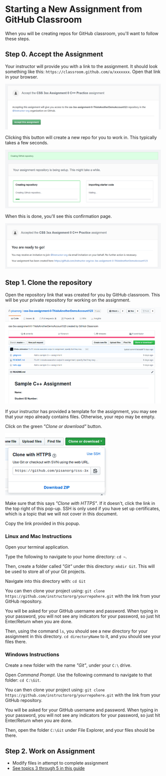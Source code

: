 # Starting a New Assignment from GitHub Classroom

When you will be creating repos for GitHub classroom, you'll want to follow these steps.

## Step 0. Accept the Assignment

Your instructor will provide you with a link to the assignment. It should look
something like this: `https://classroom.github.com/a/xxxxxxx`. Open that link
in your browser.

![accept the assignment](img/authorize-github-classroom-3.PNG)

Clicking this button will create a new repo for you to work in.
This typically takes a few seconds.

![clone assignment](img/authorize-github-classroom-4.PNG)

When this is done, you'll see this confirmation page.

![clone confirmation](img/authorize-github-classroom-5.PNG)

## Step 1. Clone the repository

Open the repository link that was created for you by GitHub classroom.
This will be your private repository for working on the assignment.

![new cloned assignment screenshot](img/new-cloned-assignment.png)

If your instructor has provided a template for the assignment, you may see
that your repo already contains files. Otherwise, your repo may be empty.

Click on the green _"Clone or download"_ button.

![clone or download button](img/clone-button.png)

Make sure that this says _"Clone with HTTPS"_. If it doesn't, click the link in the top right of this pop-up.
SSH is only used if you have set up certificates, which is a topic that we will not cover in this document.

Copy the link provided in this popup.

### Linux and Mac Instructions

Open your terminal application.

Type the following to navigate to your home directory: `cd ~`.

Then, create a folder called _"Git"_ under this directory: `mkdir Git`.
This will be used to store all of your Git projects.

Navigate into this directory with: `cd Git`

You can then clone your project using: `git clone https://github.com/instructororg/yourrepohere.git`
with the link from your GitHub repository.

You will be asked for your GitHub username and password. When typing in your password, you will not see
any indicators for your password, so just hit Enter/Return when you are done.

Then, using the command `ls`, you should see a new directory for your assignment in this directory.
`cd directoryName` to it, and you should see your files there.

### Windows Instructions

Create a new folder with the name _"Git"_, under your `C:\` drive.

Open _Command Prompt_. Use the following command to navigate to that folder: `cd C:\Git`.

You can then clone your project using: `git clone https://github.com/instructororg/yourrepohere.git`
with the link from your GitHub repository.

You will be asked for your GitHub username and password. When typing in your password, you will not see
any indicators for your password, so just hit Enter/Return when you are done.

Then, open the folder `C:\Git` under File Explorer, and your files should be there.


## Step 2. Work on Assignment

- Modify files in attempt to complete assignment
- [See topics 3 through 5 in this guide](git-guide/README.md)
